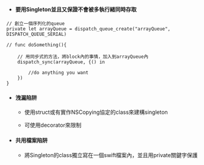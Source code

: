 * #### 要用Singleton並且又保證不會被多執行緒同時存取

```
// 創立一個序列化的queue
private let arrayQueue = dispatch_queue_create("arrayQueue", DISPATCH_QUEUE_SERIAL)

// func doSomething(){

    // 用同步式的方法，將block內的事情，加入到arrayQueue內
    dispatch_sync(arrayQueue, {() in
        
        //do anything you want
    })
}
```

* #### 洩漏陷阱

  * 使用struct或有實作NSCopying協定的class來建構singleton

  * 可使用decorator來限制

* #### 共用檔案陷阱

  * 將Singleton的class獨立寫在一個swift檔案內，並且用private關鍵字保護



